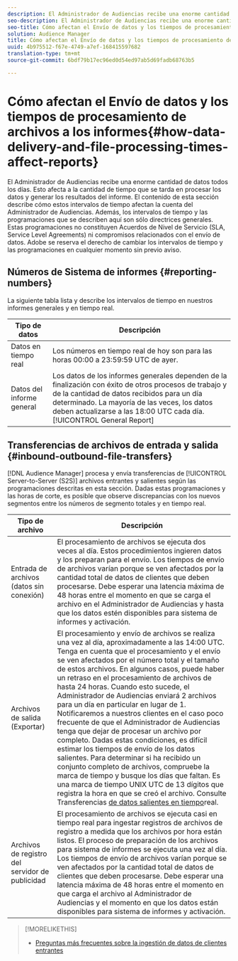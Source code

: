```yaml
---
description: El Administrador de Audiencias recibe una enorme cantidad de datos todos los días. Esto afecta a la cantidad de tiempo que se tarda en procesar los datos y generar los resultados del informe. El contenido de esta sección describe cómo estos intervalos de tiempo afectan la cuenta del Administrador de Audiencias. Además, los intervalos de tiempo y las programaciones que se describen aquí son sólo directrices generales. Estas programaciones no constituyen Acuerdos de Nivel de Servicio (SLA, Service Level Agreements) ni compromisos relacionados con el envío de datos. Adobe se reserva el derecho de cambiar los intervalos de tiempo y las programaciones en cualquier momento sin previo aviso.
seo-description: El Administrador de Audiencias recibe una enorme cantidad de datos todos los días. Esto afecta a la cantidad de tiempo que se tarda en procesar los datos y generar los resultados del informe. El contenido de esta sección describe cómo estos intervalos de tiempo afectan la cuenta del Administrador de Audiencias. Además, los intervalos de tiempo y las programaciones que se describen aquí son sólo directrices generales. Estas programaciones no constituyen Acuerdos de Nivel de Servicio (SLA, Service Level Agreements) ni compromisos relacionados con el envío de datos. Adobe se reserva el derecho de cambiar los intervalos de tiempo y las programaciones en cualquier momento sin previo aviso.
seo-title: Cómo afectan el Envío de datos y los tiempos de procesamiento de archivos a los informes
solution: Audience Manager
title: Cómo afectan el Envío de datos y los tiempos de procesamiento de archivos a los informes
uuid: 4b975512-f67e-4749-a7ef-168415597682
translation-type: tm+mt
source-git-commit: 6bdf79b17ec96ed0d54ed97ab5d69fadb68763b5

---
```



# Cómo afectan el Envío de datos y los tiempos de procesamiento de archivos a los informes{#how-data-delivery-and-file-processing-times-affect-reports}

El Administrador de Audiencias recibe una enorme cantidad de datos todos los días. Esto afecta a la cantidad de tiempo que se tarda en procesar los datos y generar los resultados del informe. El contenido de esta sección describe cómo estos intervalos de tiempo afectan la cuenta del Administrador de Audiencias. Además, los intervalos de tiempo y las programaciones que se describen aquí son sólo directrices generales. Estas programaciones no constituyen Acuerdos de Nivel de Servicio (SLA, Service Level Agreements) ni compromisos relacionados con el envío de datos. Adobe se reserva el derecho de cambiar los intervalos de tiempo y las programaciones en cualquier momento sin previo aviso.

## Números de Sistema de informes {#reporting-numbers}

<!-- 

c_reporting_file_transfer_timeframe.xml

 -->

La siguiente tabla lista y describe los intervalos de tiempo en nuestros informes generales y en tiempo real.


| Tipo de datos | Descripción |
|---|---|
| Datos en tiempo real | Los números en tiempo real de hoy son para las horas 00:00 a 23:59:59 UTC de ayer. |
| Datos del informe general | Los datos de los informes [](../reporting/general-reports.md#general-reports-overview) generales dependen de la finalización con éxito de otros procesos de trabajo y de la cantidad de datos recibidos para un día determinado. La mayoría de las veces, los datos deben actualizarse a las 18:00 UTC cada día. [!UICONTROL General Report] |

## Transferencias de archivos de entrada y salida {#inbound-outbound-file-transfers}

[!DNL Audience Manager] procesa y envía transferencias de [!UICONTROL Server-to-Server (S2S)] archivos entrantes y salientes según las programaciones descritas en esta sección. Dadas estas programaciones y las horas de corte, es posible que observe discrepancias con los nuevos segmentos entre los números de segmento totales y en tiempo real.

| Tipo de archivo | Descripción |
|---|---|
| Entrada de archivos (datos sin conexión) | El procesamiento de archivos se ejecuta dos veces al día. Estos procedimientos ingieren datos y los preparan para el envío. Los tiempos de envío de archivos varían porque se ven afectados por la cantidad total de datos de clientes que deben procesarse. Debe esperar una latencia máxima de 48 horas entre el momento en que se carga el archivo en el Administrador de Audiencias y hasta que los datos estén disponibles para sistema de informes y activación. |
| Archivos de salida (Exportar) | El procesamiento y envío de archivos se realiza una vez al día, aproximadamente a las 14:00 UTC. Tenga en cuenta que el procesamiento y el envío se ven afectados por el número total y el tamaño de estos archivos. En algunos casos, puede haber un retraso en el procesamiento de archivos de hasta 24 horas. Cuando esto sucede, el Administrador de Audiencias enviará 2 archivos para un día en particular en lugar de 1. Notificaremos a nuestros clientes en el caso poco frecuente de que el Administrador de Audiencias tenga que dejar de procesar un archivo por completo. Dadas estas condiciones, es difícil estimar los tiempos de envío de los datos salientes. Para determinar si ha recibido un conjunto completo de archivos, compruebe la marca de tiempo y busque los días que faltan. Es una marca de tiempo UNIX UTC de 13 dígitos que registra la hora en que se creó el archivo. Consulte Transferencias [de datos salientes en tiempo](../integration/receiving-audience-data/real-time-outbound-transfers/real-time-outbound-transfers.md)real. |
| Archivos de registro del servidor de publicidad | El procesamiento de archivos se ejecuta casi en tiempo real para ingestar registros de archivos de registro a medida que los archivos por hora están listos. El proceso de preparación de los archivos para sistema de informes se ejecuta una vez al día. Los tiempos de envío de archivos varían porque se ven afectados por la cantidad total de datos de clientes que deben procesarse. Debe esperar una latencia máxima de 48 horas entre el momento en que carga el archivo al Administrador de Audiencias y el momento en que los datos están disponibles para sistema de informes y activación. |

>[!MORELIKETHIS]
>
>* [Preguntas más frecuentes sobre la ingestión de datos de clientes entrantes](../faq/faq-inbound-data-ingestion.md)

